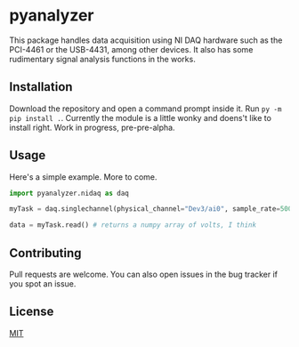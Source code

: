 # pyanalyzer

This package handles data acquisition using NI DAQ hardware such as the PCI-4461 or the USB-4431, among other devices. It also has some rudimentary signal analysis functions in the works.

## Installation

Download the repository and open a command prompt inside it. Run `py -m pip install .`. Currently the module is a little wonky and doens't like to install right. Work in progress, pre-pre-alpha.

## Usage

Here's a simple example. More to come.

```python
import pyanalyzer.nidaq as daq

myTask = daq.singlechannel(physical_channel="Dev3/ai0", sample_rate=50000, ICP=True, number_of_samples=1000, DCcoupling=False)

data = myTask.read() # returns a numpy array of volts, I think
```

## Contributing
Pull requests are welcome. You can also open issues in the bug tracker if you spot an issue.

## License
[MIT](https://choosealicense.com/licenses/mit/)